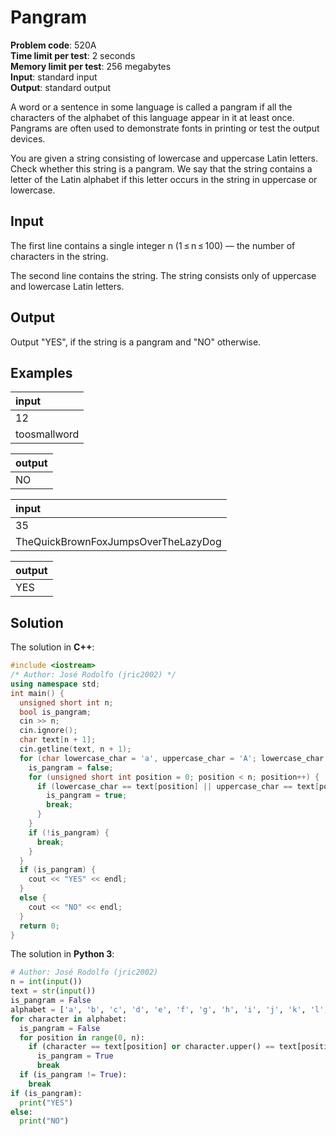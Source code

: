 # Pangram
**Problem code**: 520A  
**Time limit per test**: 2 seconds  
**Memory limit per test**: 256 megabytes  
**Input**: standard input  
**Output**: standard output  

A word or a sentence in some language is called a pangram if all the characters of the alphabet of this language appear in it at least once. Pangrams are often used to demonstrate fonts in printing or test the output devices.

You are given a string consisting of lowercase and uppercase Latin letters. Check whether this string is a pangram. We say that the string contains a letter of the Latin alphabet if this letter occurs in the string in uppercase or lowercase.

## Input
The first line contains a single integer n (1 ≤ n ≤ 100) — the number of characters in the string.

The second line contains the string. The string consists only of uppercase and lowercase Latin letters.

## Output
Output "YES", if the string is a pangram and "NO" otherwise.

## Examples
| input |
| :--- |
| 12 |
| toosmallword |

| output |
| :--- |
| NO |

| input |
| :--- |
| 35 |
| TheQuickBrownFoxJumpsOverTheLazyDog |

| output |
| :--- |
| YES |

## Solution
The solution in **C++**:
```cpp
#include <iostream>
/* Author: José Rodolfo (jric2002) */
using namespace std;
int main() {
  unsigned short int n;
  bool is_pangram;
  cin >> n;
  cin.ignore();
  char text[n + 1];
  cin.getline(text, n + 1);
  for (char lowercase_char = 'a', uppercase_char = 'A'; lowercase_char <= 'z' && uppercase_char <= 'Z'; lowercase_char += 1, uppercase_char += 1) {
    is_pangram = false;
    for (unsigned short int position = 0; position < n; position++) {
      if (lowercase_char == text[position] || uppercase_char == text[position]) {
        is_pangram = true;
        break;
      }
    }
    if (!is_pangram) {
      break;
    }
  }
  if (is_pangram) {
    cout << "YES" << endl;
  }
  else {
    cout << "NO" << endl;
  }
  return 0;
}
```

The solution in **Python 3**:
```python
# Author: José Rodolfo (jric2002)
n = int(input())
text = str(input())
is_pangram = False
alphabet = ['a', 'b', 'c', 'd', 'e', 'f', 'g', 'h', 'i', 'j', 'k', 'l', 'm', 'n', 'o', 'p', 'q', 'r', 's', 't', 'u', 'v', 'w', 'x', 'y', 'z']
for character in alphabet:
  is_pangram = False
  for position in range(0, n):
    if (character == text[position] or character.upper() == text[position]):
      is_pangram = True
      break
  if (is_pangram != True):
    break
if (is_pangram):
  print("YES")
else:
  print("NO")
```